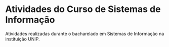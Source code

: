 # Atividades do Curso de Sistemas de Informação
Atividades realizadas durante o bacharelado em Sistemas de Informação na instituição UNIP.

